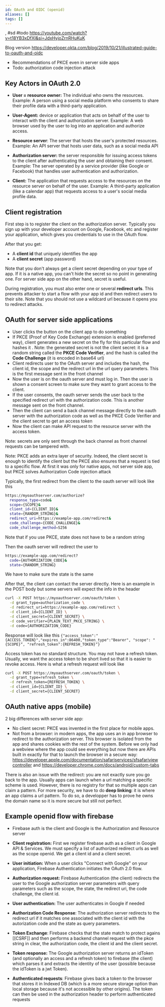 ```yaml
---
id: OAuth and OIDC (openid)
aliases: []
tags: []
---
```

, #sd #todo
<https://youtube.com/watch?v=t18YB3xDfXI&si=JdxHyjoZrnRHuKuK>

Blog version
<https://developer.okta.com/blog/2019/10/21/illustrated-guide-to-oauth-and-oidc>

- Recommendations of PKCE even in server side apps
- Todo: authorization code injection attack

## Key Actors in OAuth 2.0

- **User = resource owner:** The individual who owns the resources. Example: A person using a social media platform who consents to share their profile data with a third-party application.

- **User-Agent:** device or application that acts on behalf of the user to interact with the client and authorization server. Example: A web browser used by the user to log into an application and authorize access.

- **Resource server**: The server that hosts the user's protected resources. Example: An API server that hosts user data, such as a social media API

- **Authorization server:** the server responsible for issuing access tokens to the client after authenticating the user and obtaining their consent. Example: The server operated by a service provider (like Google or Facebook) that handles user authentication and authorization.

- **Client:** The application that requests access to the resources on the resource server on behalf of the user. Example: A third-party application (like a calendar app) that requests access to a user's social media profile data.

## Client registration

First step is to register the client on the authorization server. Typically you sign up with your developer account on Google, Facebook, etc and register your application, which gives you credentials to use in the OAuth flow.

After that you get:

- A **client id** that uniquely identifies the app
- A **client secret** (app password)

Note that you don't always get a client secret depending on your type of app. If it is a native app, you can't hide the secret so no point in generating one. For server side app on the other hand, secret is useful.

During registration, you must also enter one or several **redirect urls**. This prevents attacker to start a flow with your app id and then redirect users to their site. Note that you should not use a wildcard url because it opens you to redirect attacks.

## OAuth for server side applications

- User clicks the button on the client app to do something
- If PKCE (Proof of Key Code Exchange) extension is enabled (preferred way), client generates a new secret on the fly for this particular flow and hashes it . Note: the generated secret is not the client secret: it is a random string called the **PKCE Code Verifier**, and the hash is called the **Code Challenge** (it is encoded in base64 url)
- Client redirects user to the OAuth server and includes the hash, the client id, the scope and the redirect url in the url query parameters. This is the first message sent in the front channel
- Now the user is on the oauth server and must log in. Then the user is shown a consent screen to make sure they want to grant access to the client.
- If the user consents, the oauth server sends the user back to the specified redirect url with the authorization code. This is another message sent on the front channel.
- Then the client can send a back channel message directly to the oauth server with the authorization code as well as the PKCE Code Verifier and the client secret to get an access token
- Now the client can make API request to the resource server with the access token.

Note: secrets are only sent through the back channel as front channel requests can be tampered with.

Note: PKCE adds an extra layer of security. Indeed, the client secret is enough to identify the client but the PKCE also ensures that a request is tied to a specific flow. At first it was only for native apps, not server side app, but PKCE solves Authorization Code injection attack

Typically, the first redirect from the client to the oauth server will look like this

```bash
https://myoauthserver.com/authorize?
  response_type=code&
  scope={SCOPE}&
  client_id={CLIENT_ID}&
  state={RANDOM_STRING}&
  redirect_uri=https://example-app.com/redirect&
  code_challenge={CODE_CHALLENGE}&
  code_challenge_method=S256
```

Note that if you use PKCE, state does not have to be a random string

Then the oauth server will redirect the user to

```bash
https://example-app.com/redirect?
  code={AUTHORIZATION_CODE}&
  state={RANDOM_STRING}
```

We have to make sure the state is the same

After that, the client can contact the server directly. Here is an example in the POST body but some servers will expect the info in the header

```bash
curl -X POST https://myoauthserver.com/oauth/token \
  -d grant_type=authorization_code \
  -d redirect_uri=https://example-app.com/redirect \
  -d client_id={CLIENT_ID} \
  -d client_secret={CLIENT_SECRET} \
  -d code_verifier={PLAIN_TEXT_PKCE_STRING} \
  -d code={AUTHORIZATION_CODE}
```

Response will look like this
`{"access_token":"{ACCESS_TOKEN}","expires_in":86400,"token_type":"Bearer", "scope": "{SCOPE}", "refresh_token":{REFRESH_TOKEN}"}`

Access token has no standard structure. You may not have a refresh token.
Usually, we want the access token to be short lived so that it is easier to revoke access.
Here is what a refresh request will look like

```bash
curl -X POST https://myoauthserver.com/oauth/token \
  -d grant_type=refresh_token \
  -d refresh_token={REFRESH_TOKEN} \
  -d client_id={CLIENT_ID} \
  -d client_secret={CLIENT_SECRET}
```

## OAuth native apps (mobile)
 2 big differences with server side app:
 - No client secret: PKCE was invented in the first place for mobile apps.
 - Not from a browser: in modern apps, the app uses an in app browser to redirect to the authorization server. This browser is isolated from the app and shares cookies with the rest of the system. Before we only had a webview where the app could see everything but now there are APIs built in exactly for that to launch the browser in a secure way: https://developer.apple.com/documentation/safariservices/sfsafariviewcontroller and https://developer.chrome.com/docs/android/custom-tabs

There is also an issue with the redirect: you are not exactly sure you go back to the app. Usually apps can launch when a url matching a specific scheme is used. However, there is no registry for that so multiple apps can claim a pattern. 
For more security, we have to do **deep linking**: it is where an app claims a url pattern. To do so, a developper has to prove he owns the domain name so it is more secure but still not perfect.

## Example openid flow with firebase

- Firebase auth is the client and Google is the Authorization and Resource server

- **Client registration:** First we register firebase auth as a client in Google API & Services. We must specify a list of authorized redirect urls as well as the scope openid. We get a client id and a client secret.

- **User initiation:** When a user clicks "Connect with Google" on your application, Firebase Authentication initiates the OAuth 2.0 flow.

- **Authorization request:** Firebase Authentication (the client) redirects the user to the Google authorization server parameters with query parameters such as the scope, the state, the redirect uri, the code challenge, the client id.

- **User authentication:** The user authenticates in Google if needed

- **Authorization Code Response**: The authorization server redirects to the redirect url if it matches one associated with the client id with the autorization code and the state as query parameters.

- **Token Exchange**: Firebase checks that the state match to protect agains [[CSRF]] and then performs a backend channel request with the pkce string in clear, the authorization code, the client id and the client secret.

- **Token response:** The Google authorization server returns an idToken (and optionally an access and a refresh token) to firebase (the client) which parses it and extracts the identity of the user (possible because the idToken is a jwt Token).

- **Authenticated requests**: Firebase gives back a token to the browser that stores it in Indexed DB (which is a more secure storage option than local storage because it's not accessible by other origins). The token can then be used in the authorization header to perform authenticated requests

